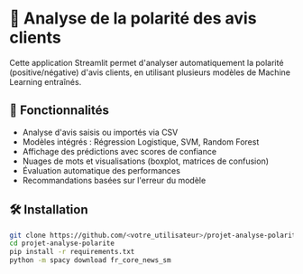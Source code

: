 # 🧠 Analyse de la polarité des avis clients

Cette application Streamlit permet d'analyser automatiquement la polarité (positive/négative) d'avis clients, en utilisant plusieurs modèles de Machine Learning entraînés.

## 🚀 Fonctionnalités
- Analyse d'avis saisis ou importés via CSV
- Modèles intégrés : Régression Logistique, SVM, Random Forest
- Affichage des prédictions avec scores de confiance
- Nuages de mots et visualisations (boxplot, matrices de confusion)
- Évaluation automatique des performances
- Recommandations basées sur l'erreur du modèle

## 🛠 Installation

```bash
git clone https://github.com/<votre_utilisateur>/projet-analyse-polarite.git
cd projet-analyse-polarite
pip install -r requirements.txt
python -m spacy download fr_core_news_sm
